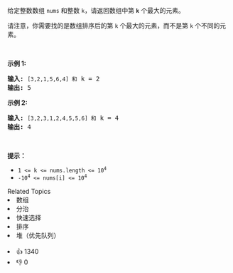 <p>给定整数数组 <code>nums</code> 和整数 <code>k</code>，请返回数组中第 <code><strong>k</strong></code> 个最大的元素。</p>

<p>请注意，你需要找的是数组排序后的第 <code>k</code> 个最大的元素，而不是第 <code>k</code> 个不同的元素。</p>

<p> </p>

<p><strong>示例 1:</strong></p>

<pre>
<strong>输入:</strong> <code>[3,2,1,5,6,4] 和</code> k = 2
<strong>输出:</strong> 5
</pre>

<p><strong>示例 2:</strong></p>

<pre>
<strong>输入:</strong> <code>[3,2,3,1,2,4,5,5,6] 和</code> k = 4
<strong>输出:</strong> 4</pre>

<p> </p>

<p><strong>提示： </strong></p>

<ul>
	<li><code>1 <= k <= nums.length <= 10<sup>4</sup></code></li>
	<li><code>-10<sup>4</sup> <= nums[i] <= 10<sup>4</sup></code></li>
</ul>
<div><div>Related Topics</div><div><li>数组</li><li>分治</li><li>快速选择</li><li>排序</li><li>堆（优先队列）</li></div></div><br><div><li>👍 1340</li><li>👎 0</li></div>